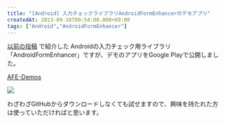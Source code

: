 ```yaml
---
title: "[Android] 入力チェックライブラリAndroidFormEnhancerのデモアプリ"
createdAt: 2013-09-16T09:54:00.000+09:00
tags: ["Android","AndroidFormEnhancer"]
---
```

[以前の投稿](/ja/post/2013/01/android/) で紹介した Androidの入力チェック用ライブラリ「AndroidFormEnhancer」ですが、デモのアプリをGoogle Playで公開しました。

[AFE-Demos](https://play.google.com/store/apps/details?id=com.androidformenhancer.sample.demos)

[![](http://1.bp.blogspot.com/-djGyDdeLngQ/UjZVg6a1MyI/AAAAAAAALu0/lwhi-XTbN5c/s200/ic_launcher-web.png)](https://play.google.com/store/apps/details?id=com.androidformenhancer.sample.demos)

わざわざGitHubからダウンロードしなくても試せますので、興味を持たれた方は使っていただければと思います。
